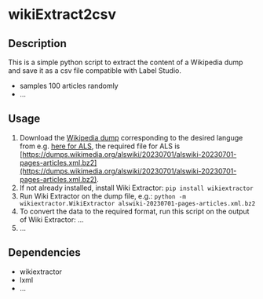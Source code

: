 # wikiExtract2csv

## Description

This is a simple python script to extract the content of a Wikipedia dump and save it as a csv file compatible with Label Studio.

- samples 100 articles randomly
- ...

## Usage

1. Download the [Wikipedia dump](https://dumps.wikimedia.org/) corresponding to the desired languge from e.g. [here for ALS](https://dumps.wikimedia.org/alswiki/20230701/), the required file for ALS is [https://dumps.wikimedia.org/alswiki/20230701/alswiki-20230701-pages-articles.xml.bz2](https://dumps.wikimedia.org/alswiki/20230701/alswiki-20230701-pages-articles.xml.bz2).
2. If not already installed, install Wiki Extractor: `pip install wikiextractor`
3. Run Wiki Extractor on the dump file, e.g.: `python -m wikiextractor.WikiExtractor alswiki-20230701-pages-articles.xml.bz2`
4. To convert the data to the required format, run this script on the output of Wiki Extractor: ...
4. ...

## Dependencies

- wikiextractor
- lxml
- ...
